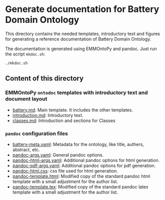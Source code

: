 # Generate documentation for Battery Domain Ontology

This directory contains the needed templates, introductory text and figures for generating a reference documentation of Battery Domain Ontology.

The documentation is generated using EMMOntoPy and pandoc.
Just run the script `mkdoc.sh`:

```shell
./mkdoc.sh
```

## Content of this directory

### EMMOntoPy `ontodoc` templates with introductory text and document layout

* [battery.md](battery.md): Main template.
  It includes the other templates.
* [introduction.md](introduction.md): Introductory text.
* [classes.md](classes.md): Introduction and sections for Classes

### `pandoc` configuration files

* [battery-meta.yaml](battery-meta.yaml): Metadata for the ontology, like title, authers, abstract, etc.
* [pandoc-args.yaml](pandoc-args.yaml): General pandoc options.
* [pandoc-html-args.yaml](pandoc-html-args.yaml): Additional pandoc options for html generation.
* [pandoc-pdf-args.yaml](pandoc-pdf-args.yaml): Additional pandoc options for pdf generation.
* [pandoc-html.css](pandoc-html.css): css file used for html generation.
* [pandoc-template.html](pandoc-template.html): Modified copy of the standard pandoc html template with a small adjustment for the author list.
* [pandoc-template.tex](pandoc-template.tex): Modified copy of the standard pandoc latex template with a small adjustment for the author list.
